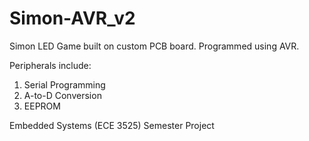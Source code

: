 Simon-AVR_v2
============

Simon LED Game built on custom PCB board. 
Programmed using AVR.

Peripherals include:

1. Serial Programming
2. A-to-D Conversion
3. EEPROM 

Embedded Systems (ECE 3525) Semester Project
